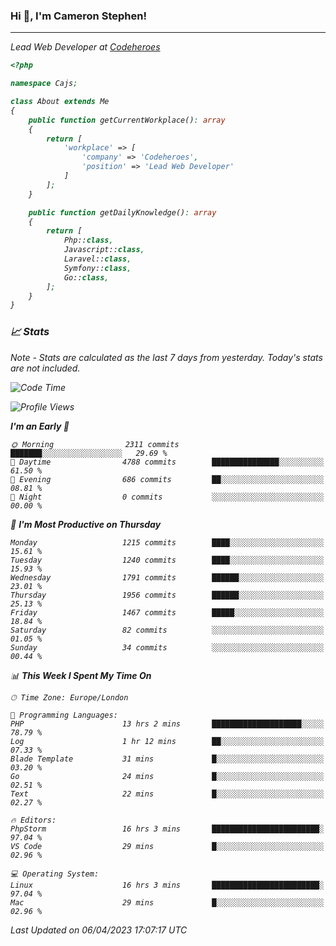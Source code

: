 ### Hi 👋, I'm Cameron Stephen!
<hr>
<p><em>Lead Web Developer at <a href="https://codeheroes.co.uk">Codeheroes</a></p>


```php
<?php

namespace Cajs;

class About extends Me
{
    public function getCurrentWorkplace(): array
    {
        return [
            'workplace' => [
                'company' => 'Codeheroes',
                'position' => 'Lead Web Developer'
            ]
        ];
    }

    public function getDailyKnowledge(): array
    {
        return [
            Php::class,
            Javascript::class,
            Laravel::class,
            Symfony::class,
            Go::class,
        ];
    }
}
```

### 📈 Stats
<p><em>Note - Stats are calculated as the last 7 days from yesterday. Today's stats are not included.</em></p>


<!--START_SECTION:waka-->
![Code Time](http://img.shields.io/badge/Code%20Time-3%2C282%20hrs%2037%20mins-blue)

![Profile Views](http://img.shields.io/badge/Profile%20Views-3-blue)

**I'm an Early 🐤** 

```text
🌞 Morning                2311 commits        ███████░░░░░░░░░░░░░░░░░░   29.69 % 
🌆 Daytime                4788 commits        ███████████████░░░░░░░░░░   61.50 % 
🌃 Evening                686 commits         ██░░░░░░░░░░░░░░░░░░░░░░░   08.81 % 
🌙 Night                  0 commits           ░░░░░░░░░░░░░░░░░░░░░░░░░   00.00 % 
```
📅 **I'm Most Productive on Thursday** 

```text
Monday                   1215 commits        ████░░░░░░░░░░░░░░░░░░░░░   15.61 % 
Tuesday                  1240 commits        ████░░░░░░░░░░░░░░░░░░░░░   15.93 % 
Wednesday                1791 commits        ██████░░░░░░░░░░░░░░░░░░░   23.01 % 
Thursday                 1956 commits        ██████░░░░░░░░░░░░░░░░░░░   25.13 % 
Friday                   1467 commits        █████░░░░░░░░░░░░░░░░░░░░   18.84 % 
Saturday                 82 commits          ░░░░░░░░░░░░░░░░░░░░░░░░░   01.05 % 
Sunday                   34 commits          ░░░░░░░░░░░░░░░░░░░░░░░░░   00.44 % 
```


📊 **This Week I Spent My Time On** 

```text
🕑︎ Time Zone: Europe/London

💬 Programming Languages: 
PHP                      13 hrs 2 mins       ████████████████████░░░░░   78.79 % 
Log                      1 hr 12 mins        ██░░░░░░░░░░░░░░░░░░░░░░░   07.33 % 
Blade Template           31 mins             █░░░░░░░░░░░░░░░░░░░░░░░░   03.20 % 
Go                       24 mins             █░░░░░░░░░░░░░░░░░░░░░░░░   02.51 % 
Text                     22 mins             █░░░░░░░░░░░░░░░░░░░░░░░░   02.27 % 

🔥 Editors: 
PhpStorm                 16 hrs 3 mins       ████████████████████████░   97.04 % 
VS Code                  29 mins             █░░░░░░░░░░░░░░░░░░░░░░░░   02.96 % 

💻 Operating System: 
Linux                    16 hrs 3 mins       ████████████████████████░   97.04 % 
Mac                      29 mins             █░░░░░░░░░░░░░░░░░░░░░░░░   02.96 % 
```


 Last Updated on 06/04/2023 17:07:17 UTC
<!--END_SECTION:waka-->
